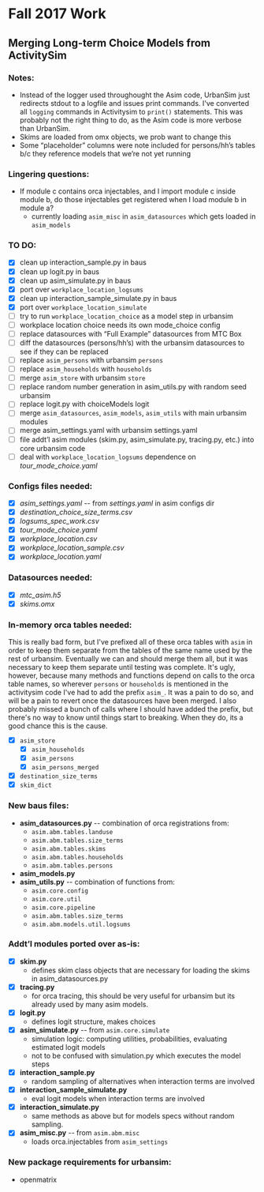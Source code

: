 Fall 2017 Work
=======
## Merging Long-term Choice Models from ActivitySim
### Notes:

- Instead of the logger used throughought the Asim code, UrbanSim just redirects stdout to a logfile and issues print commands. I've converted all `logging` commands in Activitysim to `print()` statements. This was probably not the right thing to do, as the Asim code is more verbose than UrbanSim.
- Skims are loaded from omx objects, we prob want to change this
- Some “placeholder” columns were note included for persons/hh’s tables b/c they reference models that we’re not yet running

### Lingering questions:

- If module c contains orca injectables, and I import module c inside module b, do those injectables get registered when I load module b in module a?
    - currently loading `asim_misc` in `asim_datasources` which gets loaded in `asim_models`

### TO DO:

- [x] clean up interaction_sample.py in baus
- [x] clean up logit.py in baus
- [x] clean up asim_simulate.py in baus
- [x] port over `workplace_location_logsums`
- [x] clean up interaction_sample_simulate.py in baus
- [x] port over `workplace_location_simulate`
- [ ] try to run `workplace_location_choice` as a model step in urbansim
- [ ] workplace location choice needs its own mode_choice config
- [ ] replace datasources with “Full Example” datasources from MTC Box
- [ ] diff the datasources (persons/hh’s) with the urbansim datasources to see if they can be replaced
- [ ] replace `asim_persons` with urbansim `persons`
- [ ] replace `asim_households` with `households`
- [ ] merge `asim_store` with urbansim `store`
- [ ] replace random number generation in asim_utils.py with random seed urbansim
- [ ] replace logit.py with choiceModels logit
- [ ] merge `asim_datasources`, `asim_models`, `asim_utils` with main urbansim modules
- [ ] merge asim_settings.yaml with urbansim settings.yaml
- [ ] file addt’l asim modules (skim.py, asim_simulate.py, tracing.py, etc.) into core urbansim code
- [ ] deal with `workplace_location_logsums` dependence on *tour_mode_choice.yaml*

### Configs files needed:

- [x] *asim_settings.yaml* -- from *settings.yaml* in asim configs dir
- [x] *destination_choice_size_terms.csv*
- [x] *logsums_spec_work.csv*
- [x] *tour_mode_choice.yaml*
- [x] *workplace_location.csv*
- [x] *workplace_location_sample.csv*
- [x] *workplace_location.yaml*

### Datasources needed:

- [x] *mtc_asim.h5*
- [x] *skims.omx*

### In-memory orca tables needed:
This is really bad form, but I've prefixed all of these orca tables with `asim` in order to keep them separate from the tables of the same name used by the rest of urbansim. Eventually we can and should merge them all, but it was necessary to keep them separate until testing was complete. It's ugly, however, because many methods and functions depend on calls to the orca table names, so wherever `persons` or `households` is mentioned in the activitysim code I've had to add the prefix `asim_`. It was a pain to do so, and will be a pain to revert once the datasources have been merged. I also probably missed a bunch of calls where I should have added the prefix, but there's no way to know until things start to breaking. When they do, its a good chance this is the cause.

- [x] `asim_store`
    - [x] `asim_households`
    - [x] `asim_persons`
    - [x] `asim_persons_merged`
- [x] `destination_size_terms`
- [x] `skim_dict`

### New baus files:

- **asim_datasources.py** -- combination of orca registrations from:
    - `asim.abm.tables.landuse`
    - `asim.abm.tables.size_terms`
    - `asim.abm.tables.skims`
    - `asim.abm.tables.households`
    - `asim.abm.tables.persons`
- **asim_models.py**
- **asim_utils.py** -- combination of functions from:
    - `asim.core.config`
    - `asim.core.util`
    - `asim.core.pipeline`
    - `asim.abm.tables.size_terms`
    - `asim.abm.models.util.logsums`



### Addt’l modules ported over as-is:

- [x] **skim.py**
    - defines skim class objects that are necessary for loading the skims in asim_datasources.py
- [x] **tracing.py**
    - for orca tracing, this should be very useful for urbansim but its already used by many asim models.
- [x] **logit.py**
    - defines logit structure, makes choices
- [x] **asim_simulate.py** -- from `asim.core.simulate`
    - simulation logic: computing utilities, probabilities, evaluating estimated logit models
    - not to be confused with simulation.py which executes the model steps
- [x] **interaction_sample.py**
    - random sampling of alternatives when interaction terms are involved
- [x] **interaction_sample_simulate.py**
    - eval logit models when interaction terms are involved
- [x] **interaction_simulate.py**
    - same methods as above but for models specs without random sampling.
- [x] **asim_misc.py** -- from `asim.abm.misc`
    - loads orca.injectables from `asim_settings`

### New package requirements for urbansim:

- openmatrix
